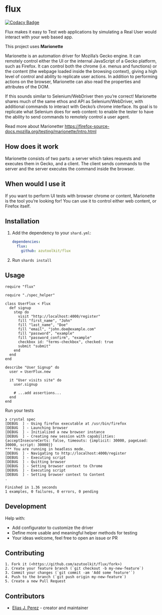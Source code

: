 # flux

[![Codacy Badge](https://api.codacy.com/project/badge/Grade/ad96c04bc4c644a8b2fbba4a860e5269)](https://app.codacy.com/manual/eliasjpr/flux?utm_source=github.com&utm_medium=referral&utm_content=eliasjpr/flux&utm_campaign=Badge_Grade_Settings)

Flux makes it easy to Test web applications by simulating a Real User would interact with your web based app.

This project uses **Marionette**

Marionette is an automation driver for Mozilla’s Gecko engine. It can remotely control either the UI or the internal JavaScript of a Gecko platform, such as Firefox. It can control both the chrome (i.e. menus and functions) or the content (the webpage loaded inside the browsing context), giving a high level of control and ability to replicate user actions. In addition to performing actions on the browser, Marionette can also read the properties and attributes of the DOM.

If this sounds similar to Selenium/WebDriver then you’re correct! Marionette shares much of the same ethos and API as Selenium/WebDriver, with additional commands to interact with Gecko’s chrome interface. Its goal is to replicate what Selenium does for web content: to enable the tester to have the ability to send commands to remotely control a user agent.

Read more about Marionetter <https://firefox-source-docs.mozilla.org/testing/marionette/Intro.html>

## How does it work

Marionette consists of two parts: a server which takes requests and executes them in Gecko, and a client. The client sends commands to the server and the server executes the command inside the browser.

## When would I use it

If you want to perform UI tests with browser chrome or content, Marionette is the tool you’re looking for! You can use it to control either web content, or Firefox itself.

## Installation

1.  Add the dependency to your `shard.yml`:

    ```yaml
    dependencies:
      flux:
        github: azutoolkit/flux
    ```

2.  Run `shards install`

## Usage

```crystal
require "flux"
```

```crystal
require "./spec_helper"

class UserFlux < Flux
  def signup
    step do
      visit "http://localhost:4000/register"
      fill "first_name", "John"
      fill "last_name", "Doe"
      fill "email", "john.doe@example.com"
      fill "password", "example"
      fill "password_confirm", "example"
      checkbox id: "terms-checkbox", checked: true
      submit "submit"
    end
  end
end

describe "User Signup" do
  user = UserFlux.new

  it "User visits site" do
    user.signup

    # ...add assertions...
  end
end
```

Run your tests

```crystal
❯ crystal spec
[DEBUG  ] - Using firefox executable at /usr/bin/firefox
[DEBUG  ] - Launching browser
[DEBUG  ] - Initialized a new browser instance
[DEBUG  ] - Creating new session with capabilities: {acceptInsecureCerts: false, timeouts: {implicit: 30000, pageLoad: 30000, script: 30000}}
*** You are running in headless mode.
[DEBUG  ] - Navigating to http://localhost:4000/register
[DEBUG  ] - Executing script
[DEBUG  ] - Quitting browser
[DEBUG  ] - Setting browser context to Chrome
[DEBUG  ] - Executing script
[DEBUG  ] - Setting browser context to Content
.

Finished in 1.36 seconds
1 examples, 0 failures, 0 errors, 0 pending
```

## Development

Help with:

-   Add configurator to customize the driver
-   Define more usable and meaningful helper methods for testing
-   Your ideas welcome, feel free to open an issue or PR

## Contributing

    1. Fork it (<https://github.com/azutoolkit/flux/fork>)
    2. Create your feature branch (`git checkout -b my-new-feature`)
    3. Commit your changes (`git commit -am 'Add some feature'`)
    4. Push to the branch (`git push origin my-new-feature`)
    5. Create a new Pull Request

## Contributors

-   [Elias J. Perez](https://github.com/eliasjpr) - creator and maintainer
